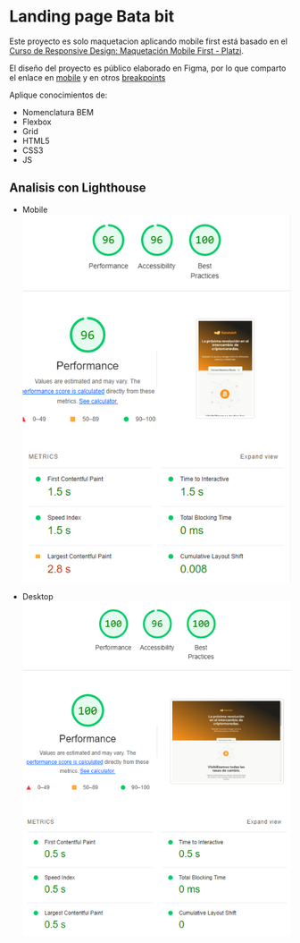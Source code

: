 # Landing page Bata bit

Este proyecto es solo maquetacion aplicando mobile first está basado en el [Curso de Responsive Design: Maquetación Mobile First - Platzi](https://platzi.com/cursos/mobile-first/).

El diseño del proyecto es público elaborado en Figma, por lo que comparto el enlace en [mobile](https://www.figma.com/proto/sMmlQaZldfDcLERYYWe6h4/Bata-Bit?node-id=44%3A594&scaling=scale-down) y en otros [breakpoints](https://www.figma.com/file/sMmlQaZldfDcLERYYWe6h4/Bata-Bit?node-id=359%3A154)

Aplique conocimientos de: 
- Nomenclatura BEM
- Flexbox
- Grid
- HTML5
- CSS3
- JS

## Analisis con Lighthouse

- Mobile
![](./assets/img/lighthouse-mobile.png)

- Desktop
![](./assets/img/lighthouse-desktop.png)